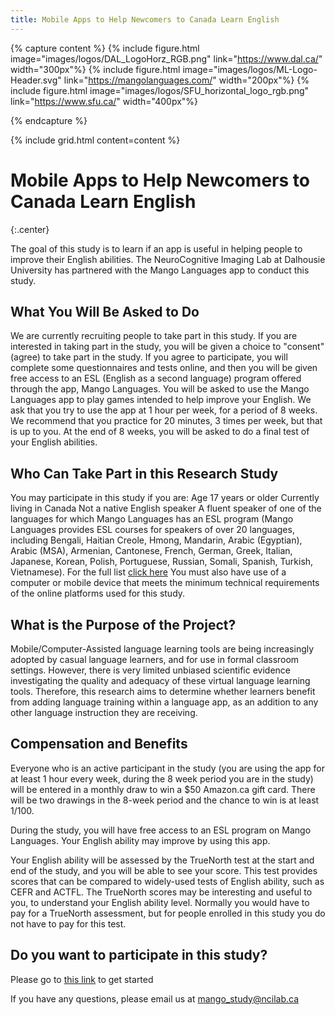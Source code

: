 ```yaml
---
title: Mobile Apps to Help Newcomers to Canada Learn English
---
```


{% capture content %}
{% include figure.html image="images/logos/DAL_LogoHorz_RGB.png" link="https://www.dal.ca/" width="300px"%}
{% include figure.html image="images/logos/ML-Logo-Header.svg" link="https://mangolanguages.com/" width="200px"%}
{% include figure.html image="images/logos/SFU_horizontal_logo_rgb.png" link="https://www.sfu.ca/" width="400px"%}

{% endcapture %}

{% include grid.html content=content %}

# Mobile Apps to Help Newcomers to Canada Learn English
{:.center}

The goal of this study is to learn if an app is useful in helping people to improve their English abilities. The NeuroCognitive Imaging Lab at Dalhousie University has partnered with the Mango Languages app to conduct this study.

## What You Will Be Asked to Do
We are currently recruiting people to take part in this study. If you are interested in taking part in the study, you will be given a choice to "consent" (agree) to take part in the study. If you agree to participate, you will complete some questionnaires and tests online, and then you will be given free access to an ESL (English as a second language) program offered through the app, Mango Languages. You will be asked to use the Mango Languages app to play games intended to help improve your English. We ask that you try to use the app at 1 hour per week, for a period of 8 weeks. We recommend that you practice for 20 minutes, 3 times per week, but that is up to you. At the end of 8 weeks, you will be asked to do a final test of your English abilities.

## Who Can Take Part in this Research Study
You may participate in this study if you are:
Age 17 years or older
Currently living in Canada
Not a native English speaker
A fluent speaker of one of the languages for which Mango Languages has an ESL program (Mango Languages provides ESL courses for speakers of over 20 languages, including Bengali, Haitian Creole, Hmong, Mandarin, Arabic (Egyptian), Arabic (MSA), Armenian, Cantonese, French, German, Greek, Italian, Japanese, Korean, Polish, Portuguese, Russian, Somali, Spanish, Turkish, Vietnamese). For the full list [click here](https://mangolanguages.com/available-languages/english-courses/)
You must also have use of a computer or mobile device that meets the minimum technical requirements of the online platforms used for this study.


## What is the Purpose of the Project?
Mobile/Computer-Assisted language learning tools are being increasingly adopted by casual language learners, and for use in formal classroom settings. However, there is very limited unbiased scientific evidence investigating the quality and adequacy of these virtual language learning tools. Therefore, this research aims to determine whether learners benefit from adding language training within a language app, as an addition to any other language instruction they are receiving. 

## Compensation and Benefits
Everyone who is an active participant in the study (you are using the app for at least 1 hour every week, during the 8 week period you are in the study) will be entered in a monthly draw to win a $50 Amazon.ca gift card. There will be two drawings in the 8-week period and the chance to win is at least 1/100.

During the study, you will have free access to an ESL program on Mango Languages. Your English ability may improve by using this app.

Your English ability will be assessed by the TrueNorth test at the start and end of the study, and you will be able to see your score. This test provides scores that can be compared to widely-used tests of English ability, such as CEFR and ACTFL. The TrueNorth scores may be interesting and useful to you, to understand your English ability level. Normally you would have to pay for a TrueNorth assessment, but for people enrolled in this study you do not have to pay for this test.

## Do you want to participate in this study?
Please go to [this link](https://bit.ly/3wNinP9) to get started

If you have any questions, please email us at [mango_study@ncilab.ca](mailto:mango_study@ncilab.ca)


